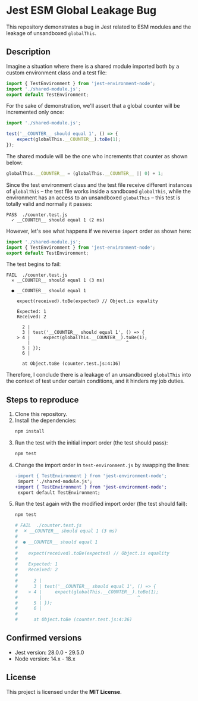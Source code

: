 # Jest ESM Global Leakage Bug

This repository demonstrates a bug in Jest related to ESM modules and the leakage of unsandboxed `globalThis`.

## Description

Imagine a situation where there is a shared module imported both by a custom environment class and a test file:

```js title="custom-environment.js"
import { TestEnvironment } from 'jest-environment-node';
import './shared-module.js';
export default TestEnvironment;
```

For the sake of demonstration, we'll assert that a global counter will be incremented only once:

```js title="counter.test.js"
import './shared-module.js';

test('__COUNTER__ should equal 1', () => {
    expect(globalThis.__COUNTER__).toBe(1);
});
```

The shared module will be the one who increments that counter as shown below:

```js title="shared-module.js"
globalThis.__COUNTER__ = (globalThis.__COUNTER__ || 0) + 1;
```

Since the test environment class and the test file receive different instances of `globalThis` – the test file works inside a sandboxed `globalThis`, while the environment has an access to an unsandboxed `globalThis` – this test is totally valid and normally it passes:

```plain text
PASS  ./counter.test.js
  ✓ __COUNTER__ should equal 1 (2 ms)
```


However, let's see what happens if we reverse `import` order as shown here:

```js title="custom-environment.js"
import './shared-module.js';
import { TestEnvironment } from 'jest-environment-node';
export default TestEnvironment;
```

The test begins to fail:

```plain text
FAIL  ./counter.test.js
  ✕ __COUNTER__ should equal 1 (3 ms)

  ● __COUNTER__ should equal 1

    expect(received).toBe(expected) // Object.is equality

    Expected: 1
    Received: 2

      2 |
      3 | test('__COUNTER__ should equal 1', () => {
    > 4 |     expect(globalThis.__COUNTER__).toBe(1);
        |                                    ^
      5 | });
      6 |

      at Object.toBe (counter.test.js:4:36)
```

Therefore, I conclude there is a leakage of an unsandboxed `globalThis` into the context of test under certain conditions, and it hinders my job duties.

## Steps to reproduce

1. Clone this repository.
2. Install the dependencies:
    ```bash
    npm install
    ```
3. Run the test with the initial import order (the test should pass):
    ```bash
    npm test
    ```
4. Change the import order in `test-environment.js` by swapping the lines:
    ```diff
    -import { TestEnvironment } from 'jest-environment-node';
     import './shared-module.js';
    +import { TestEnvironment } from 'jest-environment-node';
     export default TestEnvironment;
    ```
5. Run the test again with the modified import order (the test should fail):
    ```bash
    npm test

    # FAIL  ./counter.test.js
    #  ✕ __COUNTER__ should equal 1 (3 ms)
    #
    #  ● __COUNTER__ should equal 1
    #
    #    expect(received).toBe(expected) // Object.is equality
    #
    #    Expected: 1
    #    Received: 2
    #
    #      2 |
    #      3 | test('__COUNTER__ should equal 1', () => {
    #    > 4 |     expect(globalThis.__COUNTER__).toBe(1);
    #        |                                    ^
    #      5 | });
    #      6 |
    #
    #      at Object.toBe (counter.test.js:4:36)
    ```

## Confirmed versions

* Jest version: 28.0.0 - 29.5.0
* Node version: 14.x - 18.x

## License

This project is licensed under the **MIT License**.
